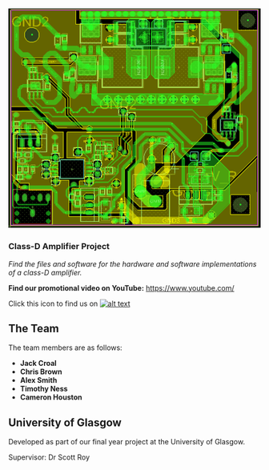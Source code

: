 ![alt text](https://raw.githubusercontent.com/croaljack0/ClassDAmplifier/master/Media/PCB_top.png)

### Class-D Amplifier Project

*Find the files and software for the hardware and software implementations of a class-D amplifier.*

**Find our promotional video on YouTube:** https://www.youtube.com/

[youtube_icon]: https://raw.githubusercontent.com/croaljack0/ClassDAmp/master/Media/youtube_icon.png
[youtube_url]: https://www.youtube.com/
Click this icon to find us on  [![alt text][youtube_icon]][youtube_url]

## The Team
The team members are as follows:

* **Jack Croal**
* **Chris Brown**
* **Alex Smith**
* **Timothy Ness**
* **Cameron Houston**

## University of Glasgow
Developed as part of our final year project at the University of Glasgow.

Supervisor:    Dr Scott Roy